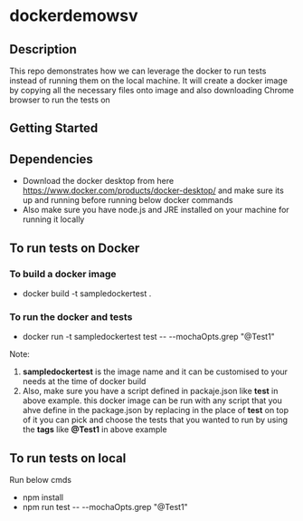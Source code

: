 # dockerdemowsv

## Description
This repo demonstrates how we can leverage the docker to run tests instead of running them on the local machine. It will create a docker image by copying all the necessary files onto image and also downloading Chrome browser to run the tests on

## Getting Started

## Dependencies
* Download the docker desktop from here https://www.docker.com/products/docker-desktop/ and make sure its up and running before running below docker commands
* Also make sure you have node.js and JRE installed on your machine for running it locally

## To run tests on Docker
### To build a docker image
* docker build -t sampledockertest .

### To run the docker and tests
* docker run -t sampledockertest test -- --mochaOpts.grep "@Test1"

Note: 
1. **sampledockertest** is the image name and it can be customised to your needs at the time of docker build
2. Also, make sure you have a script defined in packaje.json like **test** in above example. this docker image can be run with any script that
you ahve define in the package.json by replacing in the place of **test** on top of it you can pick and choose the tests that you wanted to run 
by using the **tags** like **@Test1** in above example

## To run tests on local
Run below cmds

* npm install
* npm run test -- --mochaOpts.grep "@Test1"
